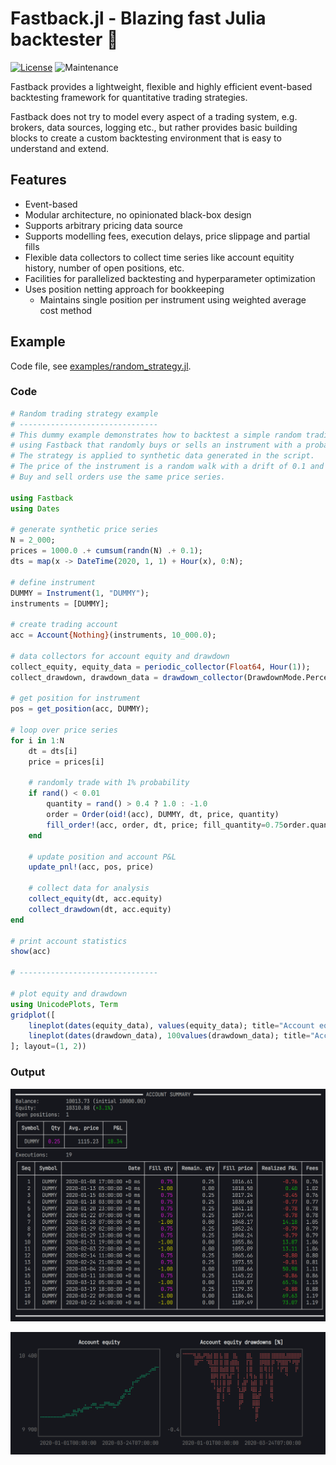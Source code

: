 # Fastback.jl - Blazing fast Julia backtester 🚀

[![License](https://img.shields.io/badge/License-MIT-yellow.svg)](./LICENSE)
![Maintenance](https://img.shields.io/maintenance/yes/2024)

Fastback provides a lightweight, flexible and highly efficient event-based backtesting framework for quantitative trading strategies.

Fastback does not try to model every aspect of a trading system, e.g. brokers, data sources, logging etc., but rather provides basic building blocks to create a custom backtesting environment that is easy to understand and extend.

## Features

- Event-based
- Modular architecture, no opinionated black-box design
- Supports arbitrary pricing data source
- Supports modelling fees, execution delays, price slippage and partial fills
- Flexible data collectors to collect time series like account equitity history, number of open positions, etc.
- Facilities for parallelized backtesting and hyperparameter optimization
- Uses position netting approach for bookkeeping
  - Maintains single position per instrument using weighted average cost method

## Example

Code file, see [examples/random_strategy.jl](examples/random_strategy.jl).

### Code

```julia
# Random trading strategy example
# -------------------------------
# This dummy example demonstrates how to backtest a simple random trading strategy
# using Fastback that randomly buys or sells an instrument with a probability of 1%.
# The strategy is applied to synthetic data generated in the script.
# The price of the instrument is a random walk with a drift of 0.1 and initial price 1000.
# Buy and sell orders use the same price series.

using Fastback
using Dates

# generate synthetic price series
N = 2_000;
prices = 1000.0 .+ cumsum(randn(N) .+ 0.1);
dts = map(x -> DateTime(2020, 1, 1) + Hour(x), 0:N);

# define instrument
DUMMY = Instrument(1, "DUMMY");
instruments = [DUMMY];

# create trading account
acc = Account{Nothing}(instruments, 10_000.0);

# data collectors for account equity and drawdown
collect_equity, equity_data = periodic_collector(Float64, Hour(1));
collect_drawdown, drawdown_data = drawdown_collector(DrawdownMode.Percentage, (v, dt, equity) -> dt - v.last_dt >= Hour(1));

# get position for instrument
pos = get_position(acc, DUMMY);

# loop over price series
for i in 1:N
    dt = dts[i]
    price = prices[i]

    # randomly trade with 1% probability
    if rand() < 0.01
        quantity = rand() > 0.4 ? 1.0 : -1.0
        order = Order(oid!(acc), DUMMY, dt, price, quantity)
        fill_order!(acc, order, dt, price; fill_quantity=0.75order.quantity, fees_pct=0.001)
    end

    # update position and account P&L
    update_pnl!(acc, pos, price)

    # collect data for analysis
    collect_equity(dt, acc.equity)
    collect_drawdown(dt, acc.equity)
end

# print account statistics
show(acc)

# -------------------------------

# plot equity and drawdown
using UnicodePlots, Term
gridplot([
    lineplot(dates(equity_data), values(equity_data); title="Account equity", height=12),
    lineplot(dates(drawdown_data), 100values(drawdown_data); title="Account equity drawdowns [%]", color=:red, height=12)
]; layout=(1, 2))
```

### Output

![Example Backtest Account Summary](docs/images/backtest_account_summary.png)

![Example Backtest Plots](docs/images/backtest_plots.png)
